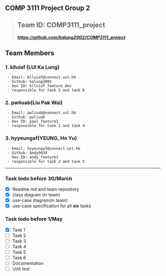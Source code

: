 ## COMP 3111 Project Group 2
>## Team ID: COMP3111_project
>##### https://github.com/kalung2002/COMP3111_project
## Team Members
### 1. klluiaf (LUI Ka Lung)
```
 - Email: klluiaf@connect.ust.hk  
 - Github: kalung2002
 - Dev ID: klluiaf_feature_dev
 - responsible for task 3 and task 6
```
### 2. pwliuab(Liu Pak Wai)
```
 - Email: pwliuab@connect.ust.hk
 - Github: pwliuab
 - Dev ID: paul_feature1
 - responsible for task 1 and task 4
```
### 3. hyyeungaf(YEUNG, Ho Yu)
```
 - Email: hyyeungaf@connect.ust.hk
 - Github: Andy9934
 - Dev ID: andy_feature1
 - responsible for task 2 and task 5
```
***
### Task todo before 30/March
- [x] Readme.md and team repository
- [x] class diagram (in team)
- [x] use-case diagram(in team)
- [x] use-case specification for all **six** tasks
### Task todo before 1/May
- [x] Task 1 
- [ ] Task 2
- [ ] Task 3
- [ ] Task 4
- [ ] Task 5
- [ ] Task 6
- [ ] Documentation
- [ ] Unit test 

